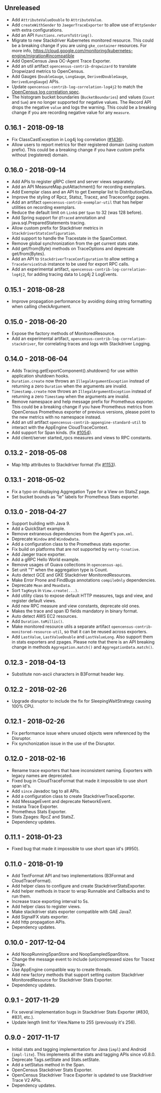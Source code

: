 ## Unreleased
- Add `AttributeValueDouble` to `AttributeValue`.
- Add `createWithSender` to `JaegerTraceExporter` to allow use of `HttpSender`
  with extra configurations.
- Add an API `Functions.returnToString()`.
- Migrate to new Stackdriver Kubernetes monitored resource. This could be a breaking change
  if you are using `gke_container` resources. For more info,
  https://cloud.google.com/monitoring/kubernetes-engine/migration#incompatible
- Add OpenCensus Java OC-Agent Trace Exporter.
- Add an util artifact `opencensus-contrib-dropwizard` to translate Dropwizard metrics to
  OpenCensus.
- Add Gauges (`DoubleGauge`, `LongGauge`, `DerivedDoubleGauge`, `DerivedLongGauge`) APIs.
- Update `opencensus-contrib-log-correlation-log4j2` to match the
  [OpenCensus log correlation spec](https://github.com/census-instrumentation/opencensus-specs/blob/master/trace/LogCorrelation.md).
- The histogram bucket boundaries (`BucketBoundaries`) and values (`Count` and `Sum`) are no longer
  supported for negative values. The Record API drops the negative `value` and logs the warning.
  This could be a breaking change if you are recording negative value for any `measure`.

## 0.16.1 - 2018-09-18
- Fix ClassCastException in Log4j log correlation
  ([#1436](https://github.com/census-instrumentation/opencensus-java/issues/1436)).
- Allow users to report metrics for their registered domain (using custom prefix). This could be a
  breaking change if you have custom prefix without (registered) domain.

## 0.16.0 - 2018-09-14
- Add APIs to register gRPC client and server views separately.
- Add an API MeasureMap.putAttachment() for recording exemplars.
- Add Exemplar class and an API to get Exemplar list to DistributionData.
- Improve the styling of Rpcz, Statsz, Tracez, and Traceconfigz pages.
- Add an artifact `opencensus-contrib-exemplar-util` that has helper utilities 
  on recording exemplars.
- Reduce the default limit on `Link`s per `Span` to 32 (was 128 before).
- Add Spring support for `@Traced` annotation and java.sql.PreparedStatements 
  tracing.
- Allow custom prefix for Stackdriver metrics in `StackdriverStatsConfiguration`.
- Add support to handle the Tracestate in the SpanContext.
- Remove global synchronization from the get current stats state.
- Add get/from{Byte} methods on TraceOptions and deprecate get/from{Bytes}.
- Add an API to `StackdriverTraceConfiguration` to allow setting a
  `TraceServiceStub` instance to be used for export RPC calls.
- Add an experimental artifact, `opencensus-contrib-log-correlation-log4j2`, for
  adding tracing data to Log4j 2 LogEvents.

## 0.15.1 - 2018-08-28
- Improve propagation performance by avoiding doing string formatting when calling checkArgument.

## 0.15.0 - 2018-06-20
- Expose the factory methods of MonitoredResource.
- Add an experimental artifact, `opencensus-contrib-log-correlation-stackdriver`, for
  correlating traces and logs with Stackdriver Logging.

## 0.14.0 - 2018-06-04
- Adds Tracing.getExportComponent().shutdown() for use within application shutdown hooks.
- `Duration.create` now throws an `IllegalArgumentException` instead of
  returning a zero `Duration` when the arguments are invalid.
- `Timestamp.create` now throws an `IllegalArgumentException` instead of
  returning a zero `Timestamp` when the arguments are invalid.
- Remove namespace and help message prefix for Prometheus exporter. This could be
  a breaking change if you have Prometheus metrics from OpenCensus Prometheus exporter
  of previous versions, please point to the new metrics with no namespace instead.
- Add an util artifact `opencensus-contrib-appengine-standard-util` to interact with the AppEngine
  CloudTraceContext.
- Add support for Span kinds. (fix [#1054](https://github.com/census-instrumentation/opencensus-java/issues/1054)).
- Add client/server started_rpcs measures and views to RPC constants.

## 0.13.2 - 2018-05-08
- Map http attributes to Stackdriver format (fix [#1153](https://github.com/census-instrumentation/opencensus-java/issues/1153)).

## 0.13.1 - 2018-05-02
- Fix a typo on displaying Aggregation Type for a View on StatsZ page.
- Set bucket bounds as "le" labels for Prometheus Stats exporter.

## 0.13.0 - 2018-04-27
- Support building with Java 9.
- Add a QuickStart example.
- Remove extraneous dependencies from the Agent's `pom.xml`.
- Deprecate `Window` and `WindowData`.
- Add a configuration class to the Prometheus stats exporter.
- Fix build on platforms that are not supported by `netty-tcnative`.
- Add Jaeger trace exporter.
- Add a gRPC Hello World example.
- Remove usages of Guava collections in `opencensus-api`.
- Set unit "1" when the aggregation type is Count.
- Auto detect GCE and GKE Stackdriver MonitoredResources.
- Make Error Prone and FindBugs annotations `compileOnly` dependencies.
- Deprecate `Mean` and `MeanData`.
- Sort `TagKey`s in `View.create(...)`.
- Add utility class to expose default HTTP measures, tags and view, and register
  default views.
- Add new RPC measure and view constants, deprecate old ones.
- Makes the trace and span ID fields mandatory in binary format.
- Auto detect AWS EC2 resources.
- Add `Duration.toMillis()`.
- Make monitored resource utils a separate artifact `opencensus-contrib-monitored-resource-util`,
  so that it can be reused across exporters.
- Add `LastValue`, `LastValueDouble` and `LastValueLong`. Also support them in 
  stats exporters and zpages. Please note that there is an API breaking change
  in methods `Aggregation.match()` and `AggregationData.match()`.

## 0.12.3 - 2018-04-13
- Substitute non-ascii characters in B3Format header key.

## 0.12.2 - 2018-02-26
- Upgrade disruptor to include the fix for SleepingWaitStrategy causing 100%
  CPU.

## 0.12.1 - 2018-02-26
- Fix performance issue where unused objects were referenced by the Disruptor.
- Fix synchonization issue in the use of the Disruptor.

## 0.12.0 - 2018-02-16
- Rename trace exporters that have inconsistent naming. Exporters with legacy
  names are deprecated.
- Fixed bug in CloudTraceFormat that made it impossible to use short span id's.
- Add `since` Javadoc tag to all APIs.
- Add a configuration class to create StackdriverTraceExporter.
- Add MessageEvent and deprecate NetworkEvent.
- Instana Trace Exporter.
- Prometheus Stats Exporter.
- Stats Zpages: RpcZ and StatsZ.
- Dependency updates.

## 0.11.1 - 2018-01-23
- Fixed bug that made it impossible to use short span id's (#950).

## 0.11.0 - 2018-01-19
- Add TextFormat API and two implementations (B3Format and CloudTraceFormat).
- Add helper class to configure and create StackdriverStatsExporter.
- Add helper methods in tracer to wrap Runnable and Callbacks and to run them.
- Increase trace exporting interval to 5s.
- Add helper class to register views.
- Make stackdriver stats exporter compatible with GAE Java7.
- Add SignalFX stats exporter.
- Add http propagation APIs.
- Dependency updates.

## 0.10.0 - 2017-12-04
- Add NoopRunningSpanStore and NoopSampledSpanStore.
- Change the message event to include (un)compressed sizes for Tracez Zpage.
- Use AppEngine compatible way to create threads.
- Add new factory methods that support setting custom Stackdriver
  MonitoredResource for Stackdriver Stats Exporter.
- Dependency updates.

## 0.9.1 - 2017-11-29
- Fix several implementation bugs in Stackdriver Stats Exporter (#830, #831,
  etc.).
- Update length limit for View.Name to 255 (previously it's 256).

## 0.9.0 - 2017-11-17
- Initial stats and tagging implementation for Java (`impl`) and Android
  (`impl-lite`). This implements all the stats and tagging APIs since v0.8.0.
- Deprecate Tags.setState and Stats.setState.
- Add a setStatus method in the Span.
- OpenCensus Stackdriver Stats Exporter.
- OpenCensus Stackdriver Trace Exporter is updated to use Stackdriver Trace V2
  APIs.
- Dependency updates.
